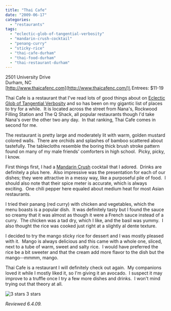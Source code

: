 ```yaml
---
title: "Thai Cafe"
date: "2009-06-17"
categories:
  - "restaurants"
tags:
  - "eclectic-glob-of-tangential-verbosity"
  - "mandarin-crush-cocktail"
  - "penang-curry"
  - "sticky-rice"
  - "thai-cafe-durham"
  - "thai-food-durham"
  - "thai-restaurant-durham"
---
```


2501 University Drive\
Durham, NC\
[http://www.thaicafenc.com](http://www.thaicafenc.com/)\
Entrees: $11-19

Thai Cafe is a restaurant that I've read lots of good things about on [Eclectic Glob of Tangential Verbosity](http://eronel.blogspot.com/search?q=thai+cafe) and so has been on my gigantic list of places to try for a while.  It is located across the street from Nana's, Rockwood Filling Station and The Q Shack, all popular restaurants though I'd take Nana's over the other two any day.  In that ranking, Thai Cafe comes in second for me.

The restaurant is pretty large and moderately lit with warm, golden mustard colored walls.  There are orchids and splashes of bamboo scattered about tastefully. The tablecloths resemble the boring thick brush stroke pattern found on many of my male friends' comforters in high school.  Picky, picky, I know.

First things first, I had a [Mandarin Crush](https://thegourmez.com/blog/2009/06/15/cocktail-review-mandarin-crush-thai-cafe-durham/) cocktail that I adored.  Drinks are definitely a plus here.  Also impressive was the presentation for each of our dishes; they were attractive in a messy way, like a purposeful pile of food.  I should also note that their spice meter is accurate, which is always exciting.  One chili pepper here equaled about medium heat for most Asian restaurants.

I tried their panang (red curry) with chicken and vegetables, which the menu boasts is a popular dish.  It was definitely tasty but I found the sauce so creamy that it was almost as though it were a French sauce instead of a curry.  The chicken was a tad dry, which I like, and the basil was yummy.  I also thought the rice was cooked just right at a slightly al dente texture.

I decided to try the mango sticky rice for dessert and I was mostly pleased with it.  Mango is always delicious and this came with a whole one, sliced, next to a tube of warm, sweet and salty rice.  I would have preferred the rice be a bit sweeter and that the cream add more flavor to the dish but the mango--mmmm, mango.

Thai Cafe is a restaurant I will definitely check out again.  My companions loved it while I mostly liked it, so I'm giving it an avocado.  I suspect it may improve to a truffle once I try a few more dishes and drinks.  I won't mind trying out that theory at all.




<div class="caption">

![3 stars](http://s3.amazonaws.com/thegourmez-wpmedia/2009/02/rating_avocado1.gif "rating_avocado1") 3 stars</div>


_Reviewed 6.4.09._
